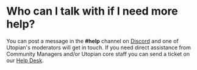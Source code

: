 # Who can I talk with if I need more help?

You can post a message in the **#help** channel on [Discord](https://discord.gg/EMpRhmq) and one of Utopian's moderators will get in touch. If you need direct assistance from Community Managers and/or Utopian core staff you can send a ticket on our [Help Desk](https://support.utopian.io).
